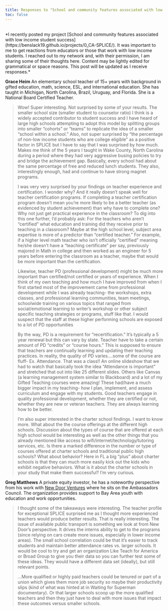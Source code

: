 ```yaml
---
title: Responses to "School and community features associated with low income student success"
toc: false
---
```

<br>
*I recently posted my project [School and community features associated with low income student success](https://benslack19.github.io/projects/0_CA-SPLICE/). It was important to me to get reactions from educators or those that work with low income students. I reached out to my network and, with their permission, I am sharing some of their thoughts here. Content may be lightly edited for grammatical or space reasons. This post will be updated as I receive responses.*


**Grace Heim** An elementary school teacher of 15+ years with background in gifted education, math, science, ESL, and international education. She has taught in Michigan, North Carolina, Brazil, Uruguay, and Florida. She is a National Board Certified Teacher.

> Wow! Super interesting. Not surprised by some of your results. The smaller school size (smaller student to counselor ratio) I think is a widely accepted contributor to student success and I have heard of large high schools attempting to adopt this model by splitting groups into smaller “cohorts” or “teams” to replicate the idea of a smaller “school within a school.” Also, not super surprised by “the percentage of non-low income students who are college eligible” as a positive factor in SPLICE but I have to say that  I was surprised by how much. Makes me think of the 5 years I taught in Wake County, North Carolina during a period where they had very aggressive busing policies to try and bridge the achievement gap. Basically, every school had about the same percentage of free and reduced lunch students. They also, interestingly enough, had and continue to have strong magnet programs.
>
> I was very very surprised by your findings on teacher experience and certification. I wonder why? And it really doesn’t speak well for teacher certification programs. If completing a teacher certification program doesn’t mean you’re more likely to be a better teacher (as evidenced by student achievement) than why have to complete one? Why not just get practical experience in the classroom? To dig into this one further, I’d probably ask: For the teachers who aren’t “certified” what education and training did they receive prior to teaching in a classroom? Maybe at the high school level, subject area expertise is more of a predictor than “certified teacher.” For example, if a higher level math teacher who isn’t officially “certified” meaning he/she doesn’t have a “teaching certificate” per say, previously majored in Math in college and then worked as an engineer for 5 years before entering the classroom as a teacher, maybe that would be more important than the certification.
>
> Likewise, teacher PD (professional development) might be much more important than certified/not certified or years of experience. When I think of my own teaching and how much I have improved from when I first started most of the improvement came from professional development while I was already teaching- the workshops, extra classes, and professional learning communities, team meetings, schoolwide training on various topics that ranged from social/emotional learning to writer’s workshop or other subject specific teaching strategies or programs, stuff like that. I would suspect that the staff at these higher performing schools are exposed to a lot of PD opportunities
>
> By the way, PD is a requirement for “recertification.” It’s typically a 5 year renewal but this can vary by state. Teacher have to take a certain amount of PD “credits” or “course hours.” This is supposed to ensure that teachers are continually learning and updating their teaching practices. In reality, the quality of PD varies....some of the course are fluff- Ex. Attendance. That was a class!! An online slideshow that we had to watch that basically took the idea “Attendance is important” and stretched that out into like 25 different slides. Others like Canvas (a learning management system similar to Blackboard) and a lot of my Gifted Teaching courses were amazing! These had/have a much bigger impact in my teaching- how I plan, implement, and assess curriculum and engage with my students. Good teachers engage in quality professional development, whether they are certified or not, whether they are new or veteran teachers. They are always learning how to be better.
>
> I’m also super interested in the charter school findings. I want to know more. What about the the course offerings at the different high schools. Discussion about the types of course that are offered at each high school would be interesting as well as the other things that you already mentioned like access to wifi/internet/technology/tutoring services, etc. Is there a marked difference in the number or type of courses offered at charter schools and traditional public high schools? What about behavior? Here in FL a big “plus” about charter schools is that they can much more easily kick out the kids who exhibit negative behaviors. What is it about the charter schools in your study that make them successful? I’m very curious.

**Greg Matthews** A private equity investor, he has a noteworthy perspective from his work with [New Door Ventures](https://www.newdoor.org) where he sits on the Ambassadors Council. The organization provides support to Bay Area youth with education and work opportunities.

> I thought some of the takeaways were interesting. The teacher profile for exceptional SPLICE surprised me as I thought more experienced teachers would produce better results.  That is really interesting.  The issue of available public transport is something we look at from New Door’s perspective. It drives the interns ability to get to the programs (since relying on cars create more issues, especially in lower income areas).  The small school correlation could be that it’s easier to track students and maintain better attendance rates vs. larger schools.  It would be cool to try and get an organization Like Teach for America or Broad Group to give you their data so you can further test some of these ideas.  They would have a different data set (ideally), but still relevant points.
>
> ...More qualified or highly paid teachers could be tenured or part of a union which gives them more job security so maybe their productivity slips (kind of what was hinted at in Waiting for Superman documentary). Or that larger schools scoop up the more qualified teachers and then they just have to deal with more issues that impact these outcomes versus smaller schools.
